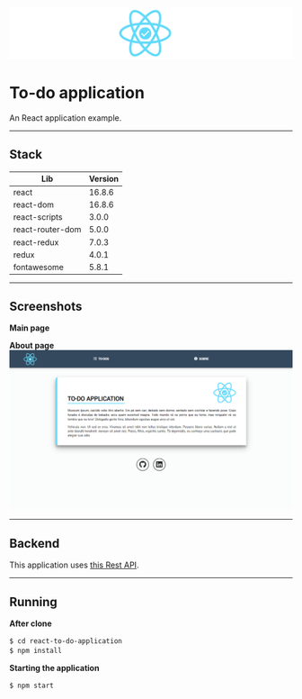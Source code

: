 ![](https://github.com/EduardoRotundaro/react-to-do-application/blob/master/docs/screenshots/logo.png?raw=true)

# To-do application

An React application example.

---

## Stack

| Lib | Version |
| ------ | ------ |
| react | 16.8.6 |
| react-dom | 16.8.6 |
| react-scripts | 3.0.0 |
| react-router-dom | 5.0.0 |
| react-redux | 7.0.3 |
| redux | 4.0.1 |
| fontawesome | 5.8.1 |

---

## Screenshots

**Main page**
![]()


**About page**
![](https://github.com/EduardoRotundaro/react-to-do-application/blob/master/docs/screenshots/about.png?raw=true)


---

## Backend

This application uses [this Rest API](https://github.com/EduardoRotundaro/crud-api-express-mongo).

---

## Running

**After clone**

```sh
$ cd react-to-do-application
$ npm install
```

**Starting the application**

```sh
$ npm start
``` 
